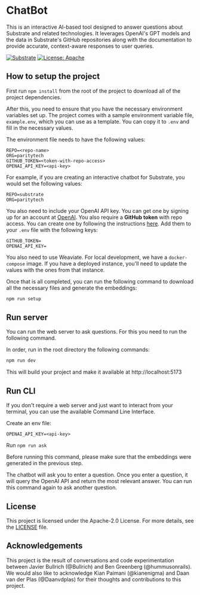 # ChatBot

This is an interactive AI-based tool designed to answer questions about Substrate and related technologies. It leverages OpenAI's GPT models and the data in Substrate's GitHub repositories along with the documentation to provide accurate, context-aware responses to user queries.

[![Substrate](https://img.shields.io/badge/Substrate-100000?style=flat&logo=polkadot&logoColor=E6007A&labelColor=000000&color=21CC85)](https://github.com/paritytech/substrate)
[![License: Apache](https://img.shields.io/badge/License-Apache%202.0-blue.svg)](https://opensource.org/licenses/Apache-2.0)

## How to setup the project

First run `npm install` from the root of the project to download all of the project dependencies.

After this, you need to ensure that you have the necessary environment variables set up. The project comes with a sample environment variable file, `example.env`, which you can use as a template. You can copy it to `.env` and fill in the necessary values.

The environment file needs to have the following values:

```env
REPO=<repo-name>
ORG=paritytech
GITHUB_TOKEN=<token-with-repo-access>
OPENAI_API_KEY=<api-key>
```

For example, if you are creating an interactive chatbot for Substrate, you would set the following values:

```env
REPO=substrate
ORG=paritytech
```

You also need to include your OpenAI API key. You can get one by signing up for an account at [OpenAI](https://openai.com/). You also require a **GitHub token** with repo access. You can create one by following the instructions [here](https://docs.github.com/en/github/authenticating-to-github/creating-a-personal-access-token). Add them to your `.env` file with the following keys:

```env
GITHUB_TOKEN=
OPENAI_API_KEY=
```

You also need to use Weaviate. For local development, we have a `docker-compose` image. If you have a deployed instance, you'll need to update the values with the ones from that instance.

Once that is all completed, you can run the following command to download all the necessary files and generate the embeddings:

```bash
npm run setup
```

## Run server

You can run the web server to ask questions. For this you need to run the following command.

In order, run in the root directory the following commands:

```bash
npm run dev
```

This will build your project and make it available at http://localhost:5173

## Run CLI

If you don't require a web server and just want to interact from your terminal, you can use the available Command Line Interface.

Create an env file:

```env
OPENAI_API_KEY=<api-key>
```

Run `npm run ask`

Before running this command, please make sure that the embeddings were generated in the previous step.

The chatbot will ask you to enter a question. Once you enter a question, it will query the OpenAI API and return the most relevant answer. You can run this command again to ask another question.

## License

This project is licensed under the Apache-2.0 License. For more details, see the [LICENSE](LICENSE) file.

## Acknowledgements

This project is the result of conversations and code experimentation between Javier Bullrich (@Bullrich) and Ben Greenberg (@hummusonrails). We would also like to acknowledge Kian Paimani (@kianenigma) and Daan van der Plas (@Daanvdplas) for their thoughts and contributions to this project.
